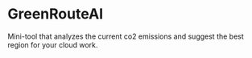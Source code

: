 # GreenRouteAI
Mini-tool that analyzes the current co2 emissions and suggest the best region for your cloud work.
